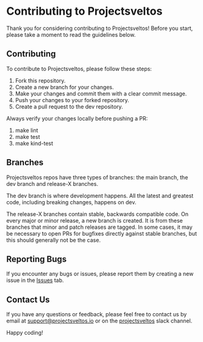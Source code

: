 # Contributing to Projectsveltos

Thank you for considering contributing to Projectsveltos! Before you start, please take a moment to read the guidelines below.

## Contributing

To contribute to Projectsveltos, please follow these steps:

1. Fork this repository.
2. Create a new branch for your changes.
3. Make your changes and commit them with a clear commit message.
4. Push your changes to your forked repository.
5. Create a pull request to the dev repository.

Always verify your changes locally before pushing a PR:

1. make lint
2. make test
3. make kind-test

## Branches

Projectsveltos repos have three types of branches: the main branch, the dev branch and release-X branches.

The dev branch is where development happens. All the latest and greatest code, including breaking changes, happens on dev.

The release-X branches contain stable, backwards compatible code. On every major or minor release, a new branch is created. It is from these branches that minor and patch releases are tagged. In some cases, it may be necessary to open PRs for bugfixes directly against stable branches, but this should generally not be the case.

## Reporting Bugs

If you encounter any bugs or issues, please report them by creating a new issue in the [Issues](https://github.com/smartbronchit/sveltosctl/issues) tab.

## Contact Us

If you have any questions or feedback, please feel free to contact us by email at support@projectsveltos.io or on the [projectsveltos](https://join.slack.com/t/projectsveltos/shared_invite/zt-1hraownbr-W8NTs6LTimxLPB8Erj8Q6Q) slack channel.

Happy coding!

